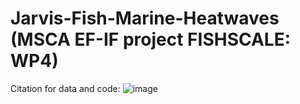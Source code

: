 # Jarvis-Fish-Marine-Heatwaves (MSCA EF-IF project FISHSCALE: WP4)
Citation for data and code: ![image](https://github.com/LauraERichardson/Jarvis-Fish-Marine-Heatwaves/assets/59690330/be7698d7-f47f-4397-bb24-2cdce506b659)

